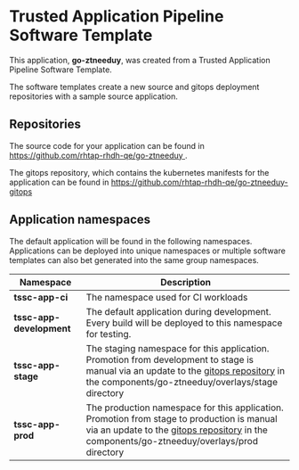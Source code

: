 # Trusted Application Pipeline Software Template

This application, **go-ztneeduy**, was created from a Trusted Application Pipeline Software Template.

The software templates create a new source and gitops deployment repositories with a sample source application. 

## Repositories

The source code for your application can be found in [https://github.com/rhtap-rhdh-qe/go-ztneeduy ](https://github.com/rhtap-rhdh-qe/go-ztneeduy ).
 
The gitops repository, which contains the kubernetes manifests for the application can be found in 
[https://github.com/rhtap-rhdh-qe/go-ztneeduy-gitops ](https://github.com/rhtap-rhdh-qe/go-ztneeduy-gitops ) 

## Application namespaces 

The default application will be found in the following namespaces. Applications can be deployed into unique namespaces or multiple software templates can also bet generated into the same group namespaces.  

|  Namespace   |  Description   |  
| -------- | -------- |
| **tssc-app-ci** | The namespace used for CI workloads |
| **tssc-app-development** | The default application during development. Every build will be deployed to this namespace for testing. |
| **tssc-app-stage** | The staging namespace for this application. Promotion from development to stage is manual via an update to the [gitops repository](https://github.com/rhtap-rhdh-qe/go-ztneeduy-gitops ) in the components/go-ztneeduy/overlays/stage directory |
| **tssc-app-prod** | The production namespace for this application. Promotion from stage to production is manual via an update to the [gitops repository](https://github.com/rhtap-rhdh-qe/go-ztneeduy-gitops ) in the components/go-ztneeduy/overlays/prod directory |